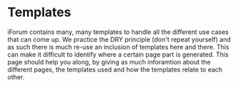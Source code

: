 # Templates
iForum contains many, many templates to handle all the different use cases that can come up. We practice the DRY principle (don't repeat yourself) and as such there is much re-use an inclusion of templates here and there. This can make it difficult to identify where a certain page part is generated.
This page should help you along, by giving as much inforamtion about the different pages, the templates used and how the templates relate to each other.
